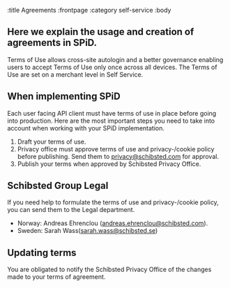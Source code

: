 :title Agreements
:frontpage
:category self-service
:body

## Here we explain the usage and creation of agreements in SPiD.
Terms of Use allows cross-site autologin and a better governance enabling users to accept Terms of Use only once across all devices. The Terms of Use are set on a merchant level in Self Service.

## When implementing SPiD
Each user facing API client must have terms of use in place before going into production. Here are the most important steps you need to take into account when working with your SPiD implementation.
1. Draft your terms of use. 
2. Privacy office must approve terms of use and privacy-/cookie policy before publishing. Send them to privacy@schibsted.com for approval.
3. Publish your terms when approved by Schibsted Privacy Office.

## Schibsted Group Legal
If you need help to formulate the terms of use and privacy-/cookie policy, you can send them to the Legal department. 
- Norway: Andreas Ehrenclou (andreas.ehrenclou@schibsted.com). 
- Sweden: Sarah Wass(sarah.wass@schibsted.se) 

## Updating terms
You are obligated to notify the Schibsted Privacy Office of the changes made to your terms of agreement.
